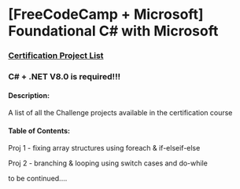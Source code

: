 # [FreeCodeCamp + Microsoft] Foundational C# with Microsoft
### [Certification Project List](https://www.freecodecamp.org/learn/foundational-c-sharp-with-microsoft/)

### C# + .NET V8.0 is required!!!

#### Description:
A list of all the Challenge projects available in the certification course

#### Table of Contents:
Proj 1 - fixing array structures using foreach & if-elseif-else 

Proj 2 - branching & looping using switch cases and do-while

to be continued....
